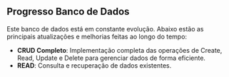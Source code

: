 ## Progresso Banco de Dados

Este banco de dados está em constante evolução. Abaixo estão as principais atualizações e melhorias feitas ao longo do tempo:

- **CRUD Completo**: Implementação completa das operações de Create, Read, Update e Delete para gerenciar dados de forma eficiente.
- **READ**: Consulta e recuperação de dados existentes.